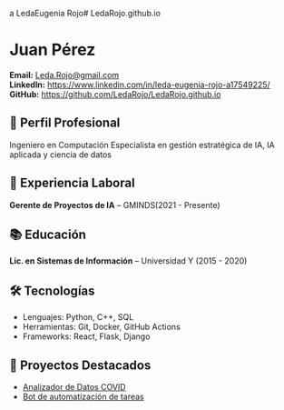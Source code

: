 a LedaEugenia Rojo# LedaRojo.github.io
# Juan Pérez

**Email:** Leda.Rojo@gmail.com  
**LinkedIn:** https://www.linkedin.com/in/leda-eugenia-rojo-a17549225/
**GitHub:** https://github.com/LedaRojo/LedaRojo.github.io
## 🎯 Perfil Profesional
Ingeniero en Computación Especialista en gestión estratégica de IA, IA aplicada y ciencia de datos

## 💼 Experiencia Laboral
**Gerente de Proyectos de IA** – GMINDS(2021 - Presente)  


## 📚 Educación
**Lic. en Sistemas de Información** – Universidad Y (2015 - 2020)

## 🛠️ Tecnologías
- Lenguajes: Python, C++, SQL
- Herramientas: Git, Docker, GitHub Actions
- Frameworks: React, Flask, Django

## 🧠 Proyectos Destacados
- [Analizador de Datos COVID](https://github.com/juanperez/covid-analytics)
- [Bot de automatización de tareas](https://github.com/juanperez/bot-tareas)
